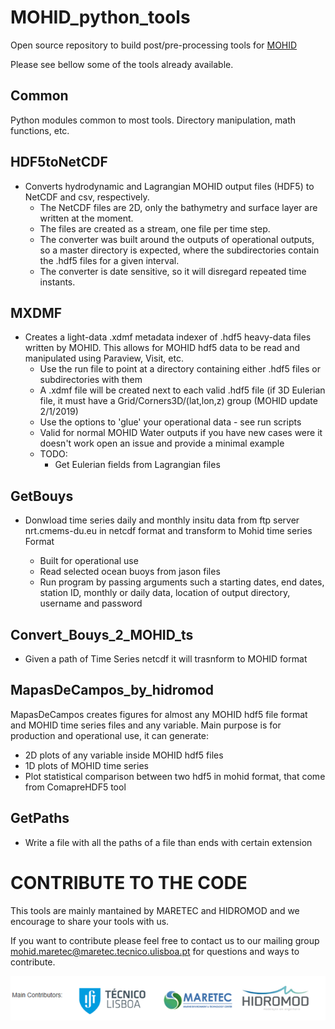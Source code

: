 # MOHID_python_tools
Open source repository to build post/pre-processing tools for [MOHID]( https://github.com/Mohid-Water-Modelling-System/Mohid)

Please see bellow some of the tools already available.

## Common 
 Python modules common to most tools. Directory manipulation, math functions, etc.

## HDF5toNetCDF 
- Converts hydrodynamic and Lagrangian MOHID output files (HDF5) to NetCDF and csv, respectively. 
    - The NetCDF files are 2D, only the bathymetry and surface layer are written at the moment.
    - The files are created as a stream, one file per time step.
    - The converter was built around the outputs of operational outputs, so a master directory is expected, where the subdirectories contain the .hdf5 files for a given interval. 
    - The converter is date sensitive, so it will disregard repeated time instants.

## MXDMF 
- Creates a light-data .xdmf metadata indexer of .hdf5 heavy-data files written by MOHID. This allows for MOHID hdf5 data to be read and manipulated using Paraview, Visit, etc.
    - Use the run file to point at a directory containing either .hdf5 files or subdirectories with them
    - A .xdmf file will be created next to each valid .hdf5 file (if 3D Eulerian file, it must have a Grid/Corners3D/(lat,lon,z) group (MOHID update 2/1/2019)
    - Use the options to 'glue' your operational data - see run scripts
    - Valid for normal MOHID Water outputs if you have new cases were it doesn't work open an issue and provide a minimal example
    - TODO:        
        - Get Eulerian fields from Lagrangian files
	
##  GetBouys  
- Donwload time series daily and monthly  insitu data from ftp server nrt.cmems-du.eu in netcdf format and transform to Mohid time series Format

	- Built for operational use
	- Read selected ocean buoys from jason files
	- Run program by passing arguments such a starting dates, end dates, station ID, monthly or daily data, location of output directory, username and password

##  Convert_Bouys_2_MOHID_ts
- Given a path of Time Series netcdf it will trasnform to MOHID format

## MapasDeCampos_by_hidromod
MapasDeCampos creates figures for almost any MOHID hdf5 file format and MOHID time series files and any variable. Main purpose is for production and operational use, it can generate:

   - 2D plots of any variable inside MOHID hdf5 files 
   - 1D plots of MOHID time series 
   - Plot statistical comparison between two hdf5 in mohid format, that come from ComapreHDF5 tool 
   
## GetPaths
- Write a file with all the paths of a file than ends with certain extension

# CONTRIBUTE TO THE CODE
This tools are mainly mantained by MARETEC and HIDROMOD and we encourage to share your tools with us.

If you want to contribute please feel free to contact us to our mailing group mohid.maretec@maretec.tecnico.ulisboa.pt for questions and ways to contribute.

![Alt text](contributors_logos.png?raw=true "Optional Title")
